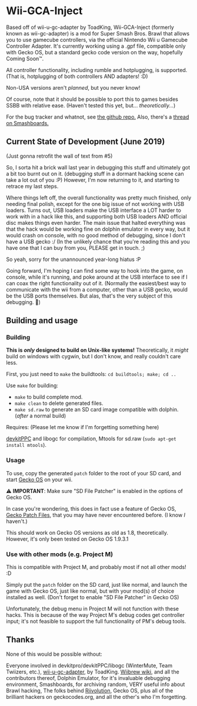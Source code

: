# Wii-GCA-Inject

Based off of wii-u-gc-adapter by ToadKing, Wii-GCA-Inject (formerly known as wii-gc-adapter) is a
mod for Super Smash Bros. Brawl that allows you to use
gamecube controllers, via the official Nintendo Wii u Gamecube
Controller Adapter. It's currently working using a .gpf file,
compatible only with Gecko OS, but a standard gecko code version
on the way, hopefully Coming Soon™.

All controller functionality, including rumble and hotplugging, is supported.
(That is, hotplugging of both controllers AND adapters! :D)

Non-USA versions aren't _planned_, but you never know!

Of course, note that it should be possible to port
this to games besides SSBB with relative ease.
(Haven't tested this yet, but... _theoretically..._)

For the bug tracker and whatnot, see
[the github repo.](https://github.com/wilm0x42/wii-gc-adapter-inject)
Also, there's a [thread on Smashboards.](https://smashboards.com/threads/wii-gca-inject-pm-on-wii-u-with-gamecube-adapter-beta.453431)

## Current State of Development (June 2019)
(Just gonna retrofit the wall of text from #5)

So, I sorta hit a brick wall last year in debugging this stuff and ultimately
got a bit too burnt out on it. (debugging stuff in a dormant hacking scene
can take a lot out of you :P) However, I'm now returning to it, and starting
to retrace my last steps.

Where things left off, the overall functionality was pretty much finished,
only needing final polish, except for the one big issue of not working
with USB loaders. Turns out, USB loaders make the USB interface a LOT
harder to work with in a hack like this, and supporting both USB loaders
AND official disc makes things even harder. The main issue that halted
everything was that the hack would be working fine on dolphin emulator
in every way, but it would crash on console, with no good method of
debugging, since I don't have a USB gecko :/ (In the unlikely chance that
you're reading this and you have one that I can buy from you, PLEASE get in touch. ;)

So yeah, sorry for the unannounced year-long hiatus :P

Going forward, I'm hoping I can find some way to hook into the game, on console,
while it's running, and poke around at the USB interface to see if I can coax
the right functionality out of it. (Normally the easiest/best way to communicate with
the wii from a computer, other than a USB gecko, would be the USB
ports themselves. But alas, that's the very subject of this debugging. :facepalm:)

## Building and usage

### Building
**This is _only_ designed to build on Unix-like systems!**
Theoretically, it _might_ build on windows with cygwin,
but I don't know, and really couldn't care less.

First, you just need to `make` the buildtools:
`cd buildtools; make; cd ..`

Use `make` for building:
 * `make` to build complete mod.
 * `make clean` to delete generated files.
 * `make sd.raw` to generate an SD card image compatible with dolphin. (_after_ a normal build)
 
Requires: (Please let me know if I'm forgetting something here)

[devkitPPC](https://devkitpro.org/) and libogc for compilation,
Mtools for sd.raw (`sudo apt-get install mtools`).

### Usage
To use, copy the generated `patch` folder to the
root of your SD card, and start [Gecko OS](http://wiibrew.org/wiki/Gecko_OS)
on your wii.

:warning: **IMPORTANT**: Make sure "SD File Patcher" is enabled
in the options of Gecko OS.

In case you're wondering, this does in fact use a feature of Gecko OS,
[Gecko Patch Files](https://gist.github.com/wilm0x42/2382af4e200a6bb076c91c56813aba54),
that you may have never encountered before. (I know _I_ haven't.)

This should work on Gecko OS versions as old as 1.8, theoretically.
However, it's only been tested on Gecko OS 1.9.3.1

### Use with other mods (e.g. Project M)

This is compatible with Project M, and probably most if not all other mods! :D

Simply put the `patch` folder on the SD card, just like normal, and launch the game
with Gecko OS, just like normal, but with your mod(s) of choice installed as well.
(Don't forget to enable "SD File Patcher" in Gecko OS)

Unfortunately, the debug menu in Project M will not function with these hacks.
This is because of the way Project M's debug codes get controller input; it's
not feasible to support the full functionality of PM's debug tools.

## Thanks

None of this would be possible without:

Everyone involved in devkitpro/devkitPPC/libogc
(WinterMute, Team Twiizers, etc.),
[wii-u-gc-adapter](https://github.com/ToadKing/wii-u-gc-adapter), by ToadKing.
[Wiibrew wiki](http://wiibrew.org), and all the contributors thereof,
Dolphin Emulator, for it's invaluable debugging environment,
Smashboards, for archiving random, VERY useful info about Brawl hacking,
The folks behind [Riivolution](http://rvlution.net),
Gecko OS, plus all of the brilliant hackers on geckocodes.org,
and all the other's who I'm forgetting.